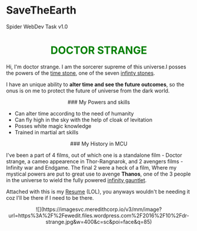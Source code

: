 # SaveTheEarth
Spider WebDev Task v1.0


<font color="Green"> <center><b> DOCTOR STRANGE </b></center> </font> 
========================

Hi, I'm doctor strange. I am the sorcerer supreme of this universe.I posses the powers of the [time stone](https://marvelcinematicuniverse.fandom.com/wiki/Time_Stone), one of the seven [infinty stones](https://en.wikipedia.org/wiki/Infinity_Gems).

I have an unique ability to <b>alter time and see the future outcomes</b>, so the onus is on me to protect the future of universe from the dark world.

<center>
### My Powers and skills
</center>

- Can alter time according to the need of humanity
- Can fly high in the sky with the help of cloak of levitation
- Posses white magic knowledge
- Trained in martial art skills

<center>
### My History in MCU
</center>

I've been a part of 4 films, out of which one is a standalone film - Doctor strange, a cameo appearence in Thor-Rangnarok, and 2 avengers films - Infinity war and Endgame. The final 2 were a heck of a film, Where my mystical powers are put to great use to avenge <b>Thanos</b>, one of the 3 people in the universe to wield the fully powered [infinity gauntlet](https://marvelcinematicuniverse.fandom.com/wiki/Infinity_Gauntlet).

Attached with this is my [Resume](https://www.marvel.com/movies/doctor-strange) (LOL), you anyways wouldn't be needing it coz I'll be there if I need to be there.

<center> ![](https://imagesvc.meredithcorp.io/v3/mm/image?url=https%3A%2F%2Fewedit.files.wordpress.com%2F2016%2F10%2Fdr-strange.jpg&w=400&c=sc&poi=face&q=85)

